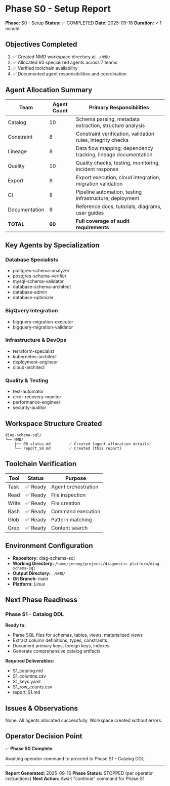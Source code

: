 # Phase S0 - Setup Report

**Phase:** S0 - Setup
**Status:** ✅ COMPLETED
**Date:** 2025-09-16
**Duration:** < 1 minute

## Objectives Completed

1. ✅ Created NMD workspace directory at `./NMD/`
2. ✅ Allocated 60 specialized agents across 7 teams
3. ✅ Verified toolchain availability
4. ✅ Documented agent responsibilities and coordination

## Agent Allocation Summary

| Team | Agent Count | Primary Responsibilities |
|------|-------------|-------------------------|
| Catalog | 10 | Schema parsing, metadata extraction, structure analysis |
| Constraint | 8 | Constraint verification, validation rules, integrity checks |
| Lineage | 8 | Data flow mapping, dependency tracking, lineage documentation |
| Quality | 10 | Quality checks, testing, monitoring, incident response |
| Export | 8 | Export execution, cloud integration, migration validation |
| CI | 8 | Pipeline automation, testing infrastructure, deployment |
| Documentation | 8 | Reference docs, tutorials, diagrams, user guides |
| **TOTAL** | **60** | **Full coverage of audit requirements** |

## Key Agents by Specialization

### Database Specialists
- postgres-schema-analyzer
- postgres-schema-verifier
- mysql-schema-validator
- database-schema-architect
- database-admin
- database-optimizer

### BigQuery Integration
- bigquery-migration-executor
- bigquery-migration-validator

### Infrastructure & DevOps
- terraform-specialist
- kubernetes-architect
- deployment-engineer
- cloud-architect

### Quality & Testing
- test-automator
- error-recovery-monitor
- performance-engineer
- security-auditor

## Workspace Structure Created

```
diag-schema-sql/
└── NMD/
    ├── 00_status.md        ✅ Created (agent allocation details)
    └── report_S0.md        ✅ Created (this report)
```

## Toolchain Verification

| Tool | Status | Purpose |
|------|--------|---------|
| Task | ✅ Ready | Agent orchestration |
| Read | ✅ Ready | File inspection |
| Write | ✅ Ready | File creation |
| Bash | ✅ Ready | Command execution |
| Glob | ✅ Ready | Pattern matching |
| Grep | ✅ Ready | Content search |

## Environment Configuration

- **Repository:** diag-schema-sql
- **Working Directory:** `/home/jeremy/projects/diagnostic-platform/diag-schema-sql`
- **Output Directory:** `./NMD/`
- **Git Branch:** main
- **Platform:** Linux

## Next Phase Readiness

### Phase S1 - Catalog DDL
**Ready to:**
- Parse SQL files for schemas, tables, views, materialized views
- Extract column definitions, types, constraints
- Document primary keys, foreign keys, indexes
- Generate comprehensive catalog artifacts

**Required Deliverables:**
- S1_catalog.md
- S1_columns.csv
- S1_keys.yaml
- S1_row_counts.csv
- report_S1.md

## Issues & Observations

None. All agents allocated successfully. Workspace created without errors.

## Operator Decision Point

✅ **Phase S0 Complete**

Awaiting operator command to proceed to Phase S1 - Catalog DDL.

---
**Report Generated:** 2025-09-16
**Phase Status:** STOPPED (per operator instructions)
**Next Action:** Await "continue" command for Phase S1